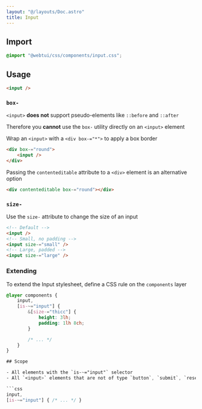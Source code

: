 ```yaml
---
layout: "@/layouts/Doc.astro"
title: Input
---
```


## Import

```css
@import "@webtui/css/components/input.css";
```

## Usage

```html
<input />
```

### `box-`

`<input>` **does not** support pseudo-elements like `::before` and `::after`

Therefore you **cannot** use the `box-` utility directly on an `<input>` element

Wrap an `<input>` with a `<div box-="*">` to apply a box border

```html
<div box-="round">
    <input />
</div>
```

Passing the `contenteditable` attribute to a `<div>` element is an alternative option

```html
<div contenteditable box-="round"></div>
```

### `size-`

Use the `size-` attribute to change the size of an input

```html
<!-- Default -->
<input />
<!-- Small, no padding -->
<input size-="small" />
<!-- Large, padded -->
<input size-="large" />
```

### Extending

To extend the Input stylesheet, define a CSS rule on the `components` layer

```css
@layer components {
    input,
    [is-~="input"] {
        &[size-="thicc"] {
            height: 3lh;
            padding: 1lh 8ch;
        }

        /* ... */
    }
}

## Scope

- All elements with the `is-~="input"` selector
- All `<input>` elements that are not of type `button`, `submit`, `reset`, `checkbox`, or `radio`

```css
input,
[is-~="input"] { /* ... */ }
```
